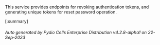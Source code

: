






This service provides endpoints for revoking authentication tokens, and generating unique tokens for reset password operation.

[:summary]

###### Auto generated by Pydio Cells Enterprise Distribution v4.2.8-alpha1 on 22-Sep-2023
